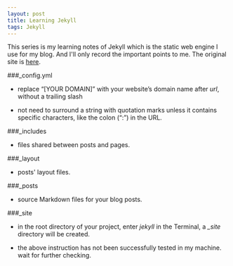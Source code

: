 ```yaml
---
layout: post
title: Learning Jekyll
tags: Jekyll
---
```


This series is my learning notes of Jekyll which is the static web engine I use for my blog. And I'll only record the important points to me. The original site is [here](http://www.andrewmunsell.com/tutorials/jekyll-by-example/index.html).

###_config.yml

* replace “[YOUR DOMAIN]” with your website’s domain name after *url*, without a trailing slash

* not need to surround a string with quotation marks unless it contains specific characters, like the colon (“:”) in the URL.

###_includes

* files shared between posts and pages.

###_layout

* posts' layout files.

###_posts

* source Markdown files for your blog posts.

###_site

* in the root directory of your project, enter *jekyll* in the Terminal, a *_site* directory will be created.

* the above instruction has not been successfully tested in my machine. wait for further checking.